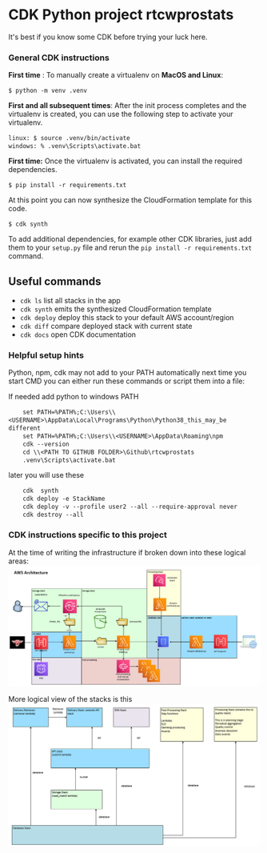 
# CDK Python project rtcwprostats

It's best if you know some CDK before trying your luck here.

### General CDK instructions

**First time** : To manually create a virtualenv on **MacOS and Linux**:

```
$ python -m venv .venv
```

**First and all subsequent times**: After the init process completes and the virtualenv is created, you can use the following
step to activate your virtualenv.

```
linux: $ source .venv/bin/activate
windows: % .venv\Scripts\activate.bat
```

**First time:** Once the virtualenv is activated, you can install the required dependencies.

```
$ pip install -r requirements.txt
```

At this point you can now synthesize the CloudFormation template for this code.

```
$ cdk synth
```

To add additional dependencies, for example other CDK libraries, just add
them to your `setup.py` file and rerun the `pip install -r requirements.txt`
command.

## Useful commands

 * `cdk ls`          list all stacks in the app
 * `cdk synth`       emits the synthesized CloudFormation template
 * `cdk deploy`      deploy this stack to your default AWS account/region
 * `cdk diff`        compare deployed stack with current state
 * `cdk docs`        open CDK documentation

### Helpful setup hints
Python, npm, cdk may not add to your PATH automatically
next time you start CMD you can either run these commands or script them into a file:

If needed add python to windows PATH
```
	set PATH=%PATH%;C:\Users\\<USERNAME>\AppData\Local\Programs\Python\Python38_this_may_be different
	set PATH=%PATH%;C:\Users\\<USERNAME>\AppData\Roaming\npm
	cdk --version
	cd \\<PATH TO GITHUB FOLDER>\Github\rtcwprostats
	.venv\Scripts\activate.bat
```
	
later you will use these
	
```
	cdk  synth
	cdk deploy -e StackName
	cdk deploy -v --profile user2 --all --require-approval never
    cdk destroy --all
```
### CDK instructions specific to this project
At the time of writing the infrastructure if broken down into these logical areas:
![alt text](./readme-img-stacks.png "CDK/CloudFormation stacks")

More logical view of the stacks is this
![alt text](./readme-img-stacks-dep.png "CDK/CloudFormation stacks")


